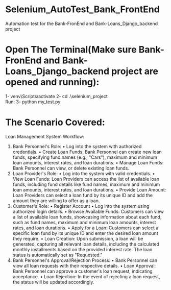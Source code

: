 # Selenium_AutoTest_Bank_FrontEnd
 Automation test for the Bank-FronEnd and Bank-Loans_Django_backend project

# Open The Terminal(Make sure Bank-FronEnd and Bank-Loans_Django_backend project are opened and running):
1-  venv\Scripts\activate
2-  cd .\selenium_project\
Run: 
3-  python my_test.py

# The Scenario Covered:
Loan Management System Workflow:
1.	Bank Personnel's Role:
•	Log into the system with authorized credentials.
•	Create Loan Funds: Bank Personnel can create new loan funds, specifying fund names (e.g., "Cars"), maximum and minimum loan amounts, interest rates, and loan durations.
•	Manage Loan Funds: Bank Personnel can view, or delete existing loan funds.
2.	Loan Provider's Role:
•	Log into the system with valid credentials.
•	View Loan Funds: Loan Providers can access the list of available loan funds, including fund details like fund names, maximum and minimum loan amounts, interest rates, and loan durations.
•	Provide Loan Amount: Loan Providers can select a loan fund by its unique ID and add the amount they are willing to offer as a loan.
3.	Customer's Role:
•	Register Account
•	Log into the system using authorized login details.
•	Browse Available Funds: Customers can view a list of available loan funds, showcasing information about each fund, such as fund names, maximum and minimum loan amounts, interest rates, and loan durations.
•	Apply for a Loan: Customers can select a specific loan fund by its unique ID and enter the desired loan amount they require.
•	Loan Creation: Upon submission, a loan will be generated, capturing all relevant loan details, including the calculated monthly installments based on the provided interest rate. The loan status is automatically set as "Requested."
4.	Bank Personnel's Approval/Rejection Process:
•	Bank Personnel can view all loan requests with their respective details.
•	Loan Approval: Bank Personnel can approve a customer's loan request, indicating acceptance.
•	Loan Rejection: In the event of rejecting a loan request, the status will be updated accordingly.

